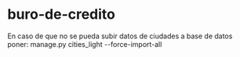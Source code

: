 buro-de-credito
===============
En caso de que no se pueda subir datos de ciudades a base de datos poner: 
  manage.py cities_light --force-import-all
